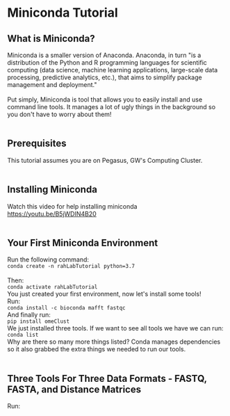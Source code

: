 # Miniconda Tutorial
## What is Miniconda?
Miniconda is a smaller version of Anaconda. Anaconda, in turn "is a distribution of the Python and R programming languages for scientific computing (data science, machine learning applications, large-scale data processing, predictive analytics, etc.), that aims to simplify package management and deployment." </br> </br>
Put simply, Miniconda is tool that allows you to easily install and use command line tools. It manages a lot of ugly things in the background so you don't have to worry about them! </br> </br>
## Prerequisites
This tutorial assumes you are on Pegasus, GW's Computing Cluster. </br></br> 
## Installing Miniconda
Watch this video for help installing miniconda https://youtu.be/B5jWDIN4B20 </br> </br>
## Your First Miniconda Environment
Run the following command:</br>
``conda create -n rahLabTutorial python=3.7`` </br></br>
Then:</br>
``conda activate rahLabTutorial``</br>
You just created your first environment, now let's install some tools!</br>
Run:</br>
``conda install -c bioconda mafft fastqc`` </br>
And finally run:</br>
``pip install omeClust``</br>
We just installed three tools. If we want to see all tools we have we can run:</br>
``conda list``</br>
Why are there so many more things listed? Conda manages dependencies so it also grabbed the extra things we needed to run our tools.</br></br>

## Three Tools For Three Data Formats - FASTQ, FASTA, and Distance Matrices
Run:</br>
